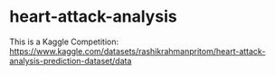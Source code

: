 # heart-attack-analysis
This is a Kaggle Competition: https://www.kaggle.com/datasets/rashikrahmanpritom/heart-attack-analysis-prediction-dataset/data
